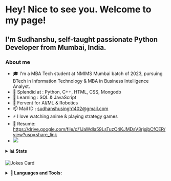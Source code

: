 # Hey! Nice to see you. Welcome to my page!
## I'm Sudhanshu, self-taught passionate Python Developer from Mumbai, India. 

### About me 
- 🎓 I'm a MBA Tech student at NMIMS Mumbai batch of 2023, pursuing BTech in Information Technology & MBA in Business Intelligence Analyst.
- 💪 Splendid at : Python, C++, HTML, CSS, Mongodb
- 👀 Learning : SQL & JavaScript
- 🌟 Fervent for AI/ML & Robotics
- 📫 Mail ID : sudhanshusingh1402@gmail.com
- ⚡ I love watching anime & playing strategy games
- 📝 Resume: https://drive.google.com/file/d/1JaWdla59LsTuzC4KJMDsV3rjsjbCfCER/view?usp=share_link
- [![](https://img.shields.io/badge/linkedin-%230077B5.svg?style=for-the-badge&logo=linkedin)](https://www.linkedin.com/in/sudhanshusingh1402/)

<details>
    <summary><b> 📊 Stats </b></summary><br/>  
    
[![Top Langs](https://github-readme-stats.vercel.app/api/top-langs/?username=sudhanshu1402&layout=compact&show_icons=true&theme=dark)](https://github.com/sudhanshu1402/github-readme-stats) 
    
[![sudhanshu1402's GitHub stats-Dark](https://github-readme-stats.vercel.app/api?username=sudhanshu1402&show_icons=true&theme=dark)](https://github.com/sudhanshu1402/github-readme-stats#gh-dark-mode-only) 
[![sudhanshu1402's GitHub stats-Light](https://github-readme-stats.vercel.app/api?username=sudhanshu1402&show_icons=true&theme=dark)](https://github.com/sudhanshu1402/github-readme-stats#gh-light-mode-only) 
    
<img src="https://github-readme-streak-stats.herokuapp.com/?user=sudhanshu1402&show_icons=true&theme=dark"/>

</details>
    
![Jokes Card](https://readme-jokes.vercel.app/api)


<details>
    <summary><b> 🔧 Languages and Tools: </b></summary><br/>
    
<code><img width="10%" src="https://cdn.jsdelivr.net/gh/devicons/devicon/icons/codepen/codepen-plain.svg" /></code> <code><img width="10%" src="https://cdn.jsdelivr.net/gh/devicons/devicon/icons/figma/figma-plain.svg" /></code> <code><img width="10%" src="https://cdn.jsdelivr.net/gh/devicons/devicon/icons/git/git-original-wordmark.svg" /> </code> <code><img width="10%" src="https://cdn.jsdelivr.net/gh/devicons/devicon/icons/github/github-original-wordmark.svg" /></code> <code> <img width="10%" src="https://cdn.jsdelivr.net/gh/devicons/devicon/icons/html5/html5-original-wordmark.svg" /> </code> <code><img width="10%" src="https://cdn.jsdelivr.net/gh/devicons/devicon/icons/intellij/intellij-original-wordmark.svg" /> </code> <code><img width="10%" src="https://cdn.jsdelivr.net/gh/devicons/devicon/icons/jupyter/jupyter-original-wordmark.svg" /></code> <code> <img width="10%" src="https://cdn.jsdelivr.net/gh/devicons/devicon/icons/kaggle/kaggle-original-wordmark.svg" /> </code> <code><img width="10%" src="https://cdn.jsdelivr.net/gh/devicons/devicon/icons/linux/linux-original.svg" /> </code> <code><img width="10%" src="https://cdn.jsdelivr.net/gh/devicons/devicon/icons/matlab/matlab-original.svg" /> </code> <code><img width="10%" src="https://cdn.jsdelivr.net/gh/devicons/devicon/icons/mongodb/mongodb-original-wordmark.svg" /> </code> <code><img width="10%" src="https://cdn.jsdelivr.net/gh/devicons/devicon/icons/javascript/javascript-original.svg" /></code> <code> <img width="10%" src="https://cdn.jsdelivr.net/gh/devicons/devicon/icons/mysql/mysql-original-wordmark.svg" /> </code> <code><img width="10%" src="https://cdn.jsdelivr.net/gh/devicons/devicon/icons/nodejs/nodejs-original-wordmark.svg" /> </code> <code><img width="10%" src="https://cdn.jsdelivr.net/gh/devicons/devicon/icons/numpy/numpy-original-wordmark.svg" /></code> <code> <img width="10%" src="https://cdn.jsdelivr.net/gh/devicons/devicon/icons/photoshop/photoshop-plain.svg" /> </code> <code><img width="10%" src="https://cdn.jsdelivr.net/gh/devicons/devicon/icons/premierepro/premierepro-original.svg" /> </code> <code><img width="10%" src="https://cdn.jsdelivr.net/gh/devicons/devicon/icons/pycharm/pycharm-original-wordmark.svg" /> </code> <code><img width="10%" src="https://cdn.jsdelivr.net/gh/devicons/devicon/icons/python/python-original-wordmark.svg" /></code> <code> <img width="10%" src="https://cdn.jsdelivr.net/gh/devicons/devicon/icons/r/r-original.svg" /> </code> <code><img width="10%" src="https://cdn.jsdelivr.net/gh/devicons/devicon/icons/rstudio/rstudio-original.svg" /> </code> <code><img width="10%" src="https://cdn.jsdelivr.net/gh/devicons/devicon/icons/selenium/selenium-original.svg" /> </code> <code><img width="10%" src="https://cdn.jsdelivr.net/gh/devicons/devicon/icons/slack/slack-original-wordmark.svg" /> </code> <code><img width="10%" src="https://cdn.jsdelivr.net/gh/devicons/devicon/icons/spss/spss-original.svg" /> </code> <code><img width="10%" src="https://cdn.jsdelivr.net/gh/devicons/devicon/icons/tensorflow/tensorflow-line-wordmark.svg" /></code> <code> <img width="10%" src="https://cdn.jsdelivr.net/gh/devicons/devicon/icons/ubuntu/ubuntu-plain-wordmark.svg" /></code> <code> <img width="10%" src="https://cdn.jsdelivr.net/gh/devicons/devicon/icons/visualstudio/visualstudio-plain-wordmark.svg" /></code> <code> <img width="10%" src="https://cdn.jsdelivr.net/gh/devicons/devicon/icons/vscode/vscode-plain-wordmark.svg" /></code> <code> <img width="10%" src="https://cdn.jsdelivr.net/gh/devicons/devicon/icons/opencv/opencv-plain-wordmark.svg" /></code
    </details>
